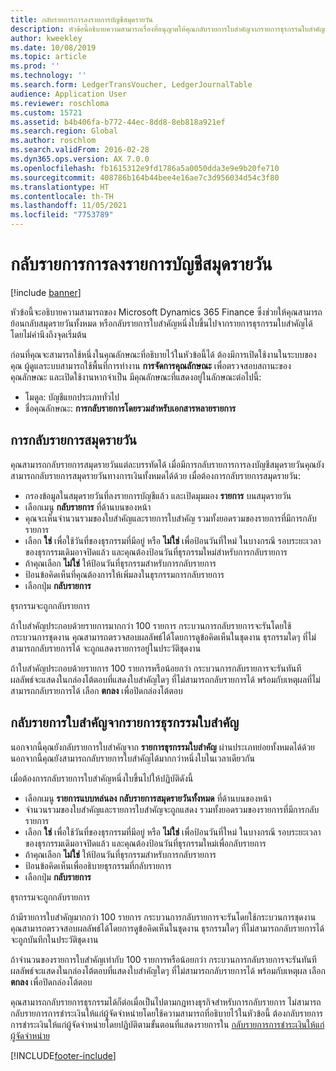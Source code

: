 ```yaml
---
title: กลับรายการการลงรายการบัญชีสมุดรายวัน
description: หัวข้อนี้อธิบายความสามารถเรื่องที่อนุญาตให้คุณกลับรายการใบสำคัญจากรายการธุรกรรมใบสำคัญหรือจากบัญชีสมุดรายวันทางการเงิน
author: kweekley
ms.date: 10/08/2019
ms.topic: article
ms.prod: ''
ms.technology: ''
ms.search.form: LedgerTransVoucher, LedgerJournalTable
audience: Application User
ms.reviewer: roschloma
ms.custom: 15721
ms.assetid: b4b406fa-b772-44ec-8dd8-8eb818a921ef
ms.search.region: Global
ms.author: roschlom
ms.search.validFrom: 2016-02-28
ms.dyn365.ops.version: AX 7.0.0
ms.openlocfilehash: fb1615312e9fd1786a5a0050dda3e9e9b20fe710
ms.sourcegitcommit: 408786b164b44bee4e16ae7c3d956034d54c3f80
ms.translationtype: HT
ms.contentlocale: th-TH
ms.lasthandoff: 11/05/2021
ms.locfileid: "7753789"
---
```

# <a name="reverse-journal-posting"></a>กลับรายการการลงรายการบัญชีสมุดรายวัน

[!include [banner](../includes/banner.md)]

หัวข้อนี้จะอธิบายความสามารถของ Microsoft Dynamics 365 Finance ซึ่งช่วยให้คุณสามารถย้อนกลับสมุดรายวันทั้งหมด หรือกลับรายการใบสำคัญหนึ่งใบขึ้นไปจากรายการธุรกรรมใบสำคัญได้ โดยไม่คำนึงถึงจุดเริ่มต้น 

ก่อนที่คุณจะสามารถใช้หนึ่งในคุณลักษณะที่อธิบายไว้ในหัวข้อนี้ได้ ต้องมีการเปิดใช้งานในระบบของคุณ ผู้ดูแลระบบสามารถใช้พื้นที่การทำงาน **การจัดการคุณลักษณะ** เพื่อตรวจสอบสถานะของคุณลักษณะ และเปิดใช้งานหากจำเป็น มีคุณลักษณะที่แสดงอยู่ในลักษณะต่อไปนี้:
 - โมดูล: บัญชีแยกประเภททั่วไป
 - ชื่อคุณลักษณะ: **การกลับรายการโดยรวมสำหรับเอกสารหลายรายการ**

## <a name="reversing-journals"></a>การกลับรายการสมุดรายวัน

คุณสามารถกลับรายการสมุดรายวันแต่ละบรรทัดได้ เมื่อมีการกลับรายการการลงบัญชีสมุดรายวันคุณยังสามารถกลับรายการสมุดรายวันทางการเงินทั้งหมดได้ด้วย เมื่อต้องการกลับรายการสมุดรายวัน: 

- กรองข้อมูลในสมุดรายวันที่ลงรายการบัญชีแล้ว และเปิดมุมมอง **รายการ** บนสมุดรายวัน
- เลือกเมนู **กลับรายการ** ที่ด้านบนของหน้า
- คุณจะเห็นจำนวนรวมของใบสำคัญและรายการใบสำคัญ รวมทั้งยอดรวมของรายการที่มีการกลับรายการ
- เลือก **ใช่** เพื่อใช้วันที่ของธุรกรรมที่มีอยู่ หรือ **ไม่ใช่** เพื่อป้อนวันที่ใหม่ ในบางกรณี รอบระยะเวลาของธุรกรรมเดิมอาจปิดแล้ว และคุณต้องป้อนวันที่ธุรกรรมใหม่สำหรับการกลับรายการ
- ถ้าคุณเลือก **ไม่ใช่** ให้ป้อนวันที่ธุรกรรมสำหรับการกลับรายการ 
- ป้อนข้อคิดเห็นที่คุณต้องการให้เพิ่มลงในธุรกรรมการกลับรายการ
- เลือกปุ่ม **กลับรายการ**

 ธุรกรรมจะถูกกลับรายการ  

ถ้าใบสำคัญประกอบด้วยรายการมากกว่า 100 รายการ กระบวนการกลับรายการจะรันโดยใช้กระบวนการชุดงาน คุณสามารถตรวจสอบผลลัพธ์ได้โดยการดูข้อคิดเห็นในชุดงาน ธุรกรรมใดๆ ที่ไม่สามารถกลับรายการได้ จะถูกแสดงรายการอยู่ในประวัติชุดงาน

ถ้าใบสำคัญประกอบด้วยรายการ 100 รายการหรือน้อยกว่า กระบวนการกลับรายการจะรันทันที ผลลัพธ์จะแสดงในกล่องโต้ตอบที่แสดงใบสำคัญใดๆ ที่ไม่สามารถกลับรายการได้ พร้อมกับเหตุผลที่ไม่สามารถกลับรายการได้ เลือก **ตกลง** เพื่อปิดกล่องโต้ตอบ

## <a name="reversing-vouchers-from-the-voucher-transaction-list"></a>กลับรายการใบสำคัญจากรายการธุรกรรมใบสำคัญ 

นอกจากนี้คุณยังกลับรายการใบสำคัญจาก **รายการธุรกรรมใบสำคัญ** ผ่านประเภทย่อยทั้งหมดได้ด้วย นอกจากนี้คุณยังสามารถกลับรายการใบสำคัญได้มากกว่าหนึ่งใบในเวลาเดียวกัน 

เมื่อต้องการกลับรายการใบสำคัญหนึ่งใบขึ้นไปให้ปฏิบัติดังนี้ 

- เลือกเมนู **รายการแบบหล่นลง กลับรายการสมุดรายวันทั้งหมด** ที่ด้านบนของหน้า
- จำนวนรวมของใบสำคัญและรายการใบสำคัญจะถูกแสดง รวมทั้งยอดรวมของรายการที่มีการกลับรายการ
- เลือก **ใช่** เพื่อใช้วันที่ของธุรกรรมที่มีอยู่ หรือ **ไม่ใช่** เพื่อป้อนวันที่ใหม่ ในบางกรณี รอบระยะเวลาของธุรกรรมเดิมอาจปิดแล้ว และคุณต้องป้อนวันที่ธุรกรรมใหม่เพื่อกลับรายการ
- ถ้าคุณเลือก **ไม่ใช่** ให้ป้อนวันที่ธุรกรรมสำหรับการกลับรายการ 
- ป้อนข้อคิดเห็นเพื่ออธิบายธุรกรรมที่กลับรายการ
- เลือกปุ่ม **กลับรายการ**

 ธุรกรรมจะถูกกลับรายการ  

ถ้ามีรายการใบสำคัญมากกว่า 100 รายการ กระบวนการกลับรายการจะรันโดยใช้กระบวนการชุดงาน คุณสามารถตรวจสอบผลลัพธ์ได้โดยการดูข้อคิดเห็นในชุดงาน ธุรกรรมใดๆ ที่ไม่สามารถกลับรายการได้ จะถูกบันทึกในประวัติชุดงาน

ถ้าจำนวนของรายการใบสำคัญเท่ากับ 100 รายการหรือน้อยกว่า กระบวนการกลับรายการจะรันทันที ผลลัพธ์จะแสดงในกล่องโต้ตอบที่แสดงใบสำคัญใดๆ ที่ไม่สามารถกลับรายการได้ พร้อมกับเหตุผล เลือก **ตกลง** เพื่อปิดกล่องโต้ตอบ

คุณสามารถกลับรายการธุรกรรมได้ก็ต่อเมื่อเป็นไปตามกฎทางธุรกิจสำหรับการกลับรายการ ไม่สามารถกลับรายการการชำระเงินให้แก่ผู้จัดจำหน่ายโดยใช้ความสามารถที่อธิบายไว้ในหัวข้อนี้ ต้องกลับรายการการชำระเงินให้แก่ผู้จัดจำหน่ายโดยปฏิบัติตามขั้นตอนที่แสดงรายการใน [กลับรายการการชำระเงินให้แก่ผู้จัดจำหน่าย](../accounts-payable/reverse-vendor-payment.md)



[!INCLUDE[footer-include](../../includes/footer-banner.md)]
